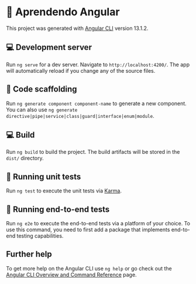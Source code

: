 # 🚀 Aprendendo Angular

This project was generated with [Angular CLI](https://github.com/angular/angular-cli) version 13.1.2.

## 💻 Development server

Run `ng serve` for a dev server. Navigate to `http://localhost:4200/`. The app will automatically reload if you change any of the source files.

## 📁 Code scaffolding

Run `ng generate component component-name` to generate a new component. You can also use `ng generate directive|pipe|service|class|guard|interface|enum|module`.

## 💻 Build

Run `ng build` to build the project. The build artifacts will be stored in the `dist/` directory.

## 🏃 Running unit tests

Run `ng test` to execute the unit tests via [Karma](https://karma-runner.github.io).

## 🏃 Running end-to-end tests

Run `ng e2e` to execute the end-to-end tests via a platform of your choice. To use this command, you need to first add a package that implements end-to-end testing capabilities.

## Further help

To get more help on the Angular CLI use `ng help` or go check out the [Angular CLI Overview and Command Reference](https://angular.io/cli) page.
